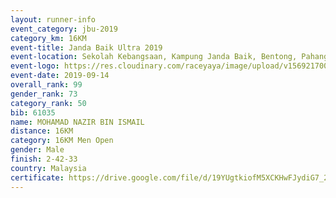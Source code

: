 ```yaml
---
layout: runner-info 
event_category: jbu-2019 
category_km: 16KM 
event-title: Janda Baik Ultra 2019  
event-location: Sekolah Kebangsaan, Kampung Janda Baik, Bentong, Pahang, Malaysia 
event-logo: https://res.cloudinary.com/raceyaya/image/upload/v1569217009/logo/janda-baik_vch1pc.jpg 
event-date: 2019-09-14 
overall_rank: 99
gender_rank: 73
category_rank: 50
bib: 61035
name: MOHAMAD NAZIR BIN ISMAIL
distance: 16KM
category: 16KM Men Open
gender: Male
finish: 2-42-33
country: Malaysia
certificate: https://drive.google.com/file/d/19YUgtkiofM5XCKHwFJydiG7_2fs67h3H/view?usp=sharing
---
```

